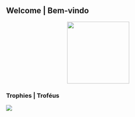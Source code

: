 ## Welcome | Bem-vindo


<!--p>
  Status
</p-->

<p align="center">
  <img height="170" src="https://github-readme-stats.vercel.app/api?username=pedromiguelcarraro&count_private=true&include_all_commits=true" />
</p>



 ### Trophies | Troféus


<p align="left" >
  <img  src="https://github-profile-trophy.vercel.app/?username=PedroMiguelCarraro&rank=SECRET, SSS, SS, S, AAA, AA, A, B, C &column=5 &no-frame=true&theme=darkhub" />
</p>





<!--

#EN-US

- ⌨ Currently working on Personal GitHub Page
- 📋 My active Side Projects are Shapez.io Mod, MUTranslator
- 📌 Some Ideas An Old Windowns "RPG"
- 🌱 Currently learning C/Cpp
- 📕 Want to learn about Web Development, JS, more Python, CSharp
- 📫 Contact E-mail pedromiguel.carraro@gmail.com
- 🏠 Personal Site <a href="https://pedromiguelcarraro.github.io/">pedromiguelcarraro.github.io</a> (on work)
- 👨‍💻 If possible work more with the community

#PT-BR

- ⌨ Trabalhando em Personal GitHub Page
- 📋 Meus Projetos Secundario Shapez.io Mod, MUTranslator
- 📌 Algumas Ideias RPG no estilo do velho Windowns
- 🌱 Aprendendo atualmente C/Cpp
- 📕 Querendo aprender Web Development, JS, more Python, CSharp
- 📫 E-mail de Contato pedromiguel.carraro@gmail.com
- 🏠 Site Pessoal <a href="https://pedromiguelcarraro.github.io/">pedromiguelcarraro.github.io</a> (on work)
- 👨‍💻 Se possível gostaria de trabalhar mais com a comunidade

-->
